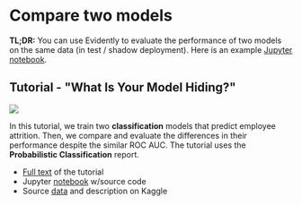# Compare two models

**TL;DR:** You can use Evidently to evaluate the performance of two models on the same data (in test / shadow deployment). Here is an example [Jupyter notebook](../../../../examples/data_stories/ibm_hr_attrition_model_validation.ipynb).

## Tutorial - "What Is Your Model Hiding?"

![](<../../.gitbook/assets/image (1).png>)

In this tutorial, we train two **classification** models that predict employee attrition. Then, we compare and evaluate the differences in their performance despite the similar ROC AUC. The tutorial uses the **Probabilistic Classification** report.

* [Full text](https://evidentlyai.com/blog/tutorial-2-model-evaluation-hr-attrition) of the tutorial&#x20;
* Jupyter [notebook](../../../../examples/data_stories/ibm_hr_attrition_model_validation.ipynb) w/source code
* Source [data](https://www.kaggle.com/pavansubhasht/ibm-hr-analytics-attrition-dataset) and description on Kaggle
